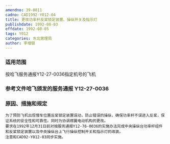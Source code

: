 ```yaml
---
amendno: 39-0811
cadno: CAD1992-Y012-04
title: 更改功率杆反桨锁定装置、操纵开关及指示灯
publishdate: 1992-08-03
effdate: 1992-08-05
tags: Y012
categories: 东北管理局
author: 李增银
---
```


### 适用范围 
按哈飞服务通报Y12-27-0036指定机号的飞机

<!--more-->
### 参考文件哈飞颁发的服务通报 Y12-27-0036 

### 原因、措施和规定 
    为了预防飞机出现慢车位置反桨锁定装置误动，防止错误的操纵，确保功率杆不误进入反桨，保证系统的安全性和可靠性。同时为协调襟翼电动机构的更改。 
    要求在1992年12月31日前对按服务通报Y12-76-0036的实施办法完成中央操纵台功率杆组件和反桨锁定装置以及中央操纵台上飞行操纵控制开关和指示灯的改装。 
    注意和CAD92-Y012-03同步实施。
